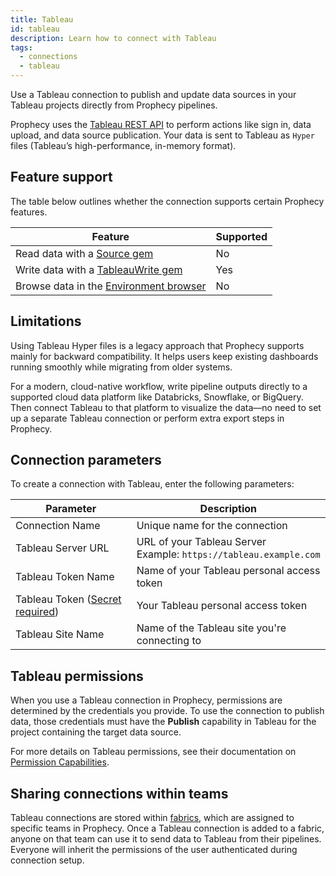 ```yaml
---
title: Tableau
id: tableau
description: Learn how to connect with Tableau
tags:
  - connections
  - tableau
---
```


Use a Tableau connection to publish and update data sources in your Tableau projects directly from Prophecy pipelines.

Prophecy uses the [Tableau REST API](https://help.tableau.com/current/api/rest_api/en-us/REST/rest_api.htm) to perform actions like sign in, data upload, and data source publication. Your data is sent to Tableau as `Hyper` files (Tableau’s high-performance, in-memory format).

## Feature support

The table below outlines whether the connection supports certain Prophecy features.

| Feature                                                       | Supported |
| ------------------------------------------------------------- | --------- |
| Read data with a [Source gem](/analysts/source-target)        | No        |
| Write data with a [TableauWrite gem](/analysts/tableau)       | Yes       |
| Browse data in the [Environment browser](/analysts/pipelines) | No        |

## Limitations

Using Tableau Hyper files is a legacy approach that Prophecy supports mainly for backward compatibility. It helps users keep existing dashboards running smoothly while migrating from older systems.

For a modern, cloud-native workflow, write pipeline outputs directly to a supported cloud data platform like Databricks, Snowflake, or BigQuery. Then connect Tableau to that platform to visualize the data—no need to set up a separate Tableau connection or perform extra export steps in Prophecy.

## Connection parameters

To create a connection with Tableau, enter the following parameters:

| Parameter                                                                 | Description                                                           |
| ------------------------------------------------------------------------- | --------------------------------------------------------------------- |
| Connection Name                                                           | Unique name for the connection                                        |
| Tableau Server URL                                                        | URL of your Tableau Server<br/>Example: `https://tableau.example.com` |
| Tableau Token Name                                                        | Name of your Tableau personal access token                            |
| Tableau Token ([Secret required](docs/administration/secrets/secrets.md)) | Your Tableau personal access token                                    |
| Tableau Site Name                                                         | Name of the Tableau site you're connecting to                         |

## Tableau permissions

When you use a Tableau connection in Prophecy, permissions are determined by the credentials you provide. To use the connection to publish data, those credentials must have the **Publish** capability in Tableau for the project containing the target data source.

For more details on Tableau permissions, see their documentation on [Permission Capabilities](https://help.tableau.com/current/server/en-us/permissions_capabilities.htm).

## Sharing connections within teams

Tableau connections are stored within [fabrics](docs/administration/fabrics/prophecy-fabrics/prophecy-fabrics.md), which are assigned to specific teams in Prophecy. Once a Tableau connection is added to a fabric, anyone on that team can use it to send data to Tableau from their pipelines. Everyone will inherit the permissions of the user authenticated during connection setup.
